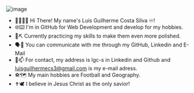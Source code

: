 ![image](https://github.com/user-attachments/assets/e2fc10b3-ea9f-4703-b5c0-e5353e1235b4)
- 👋🙋🏻‍♂️ Hi There! My name's Luis Guilherme Costa Silva ♾️!
- 🌐⌨️ I'm in GitHub for Web Development and develop for my hobbies.
- 💎⛏️ Currently practicing my skills to make them even more polished.
- 🗣️💬 You can communicate with me through my GitHub, Linkedin and E-Mail
- 🪪📫 For contact, my address is lgc-s in Linkedin and Github and luisguilhermecs3@gmail.com is my e-mail adress.
- ⚽🗺️ My main hobbies are Football and Geography.
- ✝️🕊️ I believe in Jesus Christ as the only savior!
